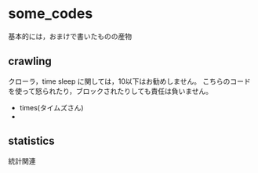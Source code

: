 # some_codes
基本的には，おまけで書いたものの産物

## crawling
クローラ，time sleep に関しては，10以下はお勧めしません。
こちらのコードを使って怒られたり，ブロックされたりしても責任は負いません。
- times(タイムズさん)
- 

## statistics
統計関連
